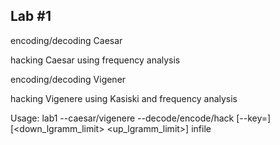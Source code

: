 Lab #1
-----
encoding/decoding Caesar

hacking Caesar using frequency analysis

encoding/decoding Vigener

hacking Vigenere using Kasiski and frequency analysis

Usage: lab1 --caesar/vigenere --decode/encode/hack [--key=<key>] [<down_lgramm_limit> <up_lgramm_limit>] infile
